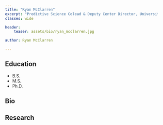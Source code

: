 ```yaml
---
title: "Ryan McClarren"
excerpt: "Predictive Science Colead & Deputy Center Director, University of Notre Dame"
classes: wide

header:
    teaser: assets/bio/ryan_mcclarren.jpg

author: Ryan McClarren

---
```

## Education
* B.S.
* M.S.
* Ph.D.

## Bio


## Research

